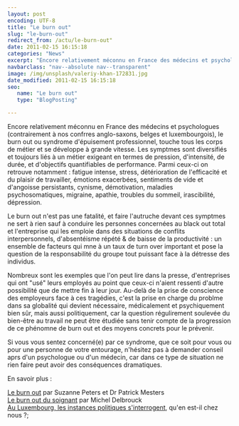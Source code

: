 ```yaml
---
layout: post
encoding: UTF-8
title: "Le burn out"
slug: "le-burn-out"
redirect_from: /actu/le-burn-out"
date: 2011-02-15 16:15:18
categories: "News"
excerpt: "Encore relativement méconnu en France des médecins et psychologues (contrairement à nos confrres anglo-saxons, belges et luxembourgois), le burn out ou syndrome d'épuisement professionnel, touche tous les corps de métier et se développe à grande vitesse."
navbarclass: "nav--absolute nav--transparent"
image: /img/unsplash/valeriy-khan-172831.jpg
date_modified: 2011-02-15 16:15:18
seo:
   name: "Le burn out"
   type: "BlogPosting"

---
```

Encore relativement méconnu en France des médecins et psychologues (contrairement à nos confrres anglo-saxons, belges et luxembourgois), le burn out ou syndrome d'épuisement professionnel, touche tous les corps de métier et se développe à grande vitesse.
Les symptmes sont diversifiés et toujours liés à un métier exigeant en termes de pression, d'intensité, de durée, et d'objectifs quantifiables de performance. Parmi ceux-ci on retrouve notamment : fatigue intense, stress, détérioration de l'efficacité et du plaisir de travailler, émotions exacerbées, sentiments de vide et d'angoisse persistants, cynisme, démotivation, maladies psychosomatiques, migraine, apathie, troubles du sommeil, irascibilité, dépression.  
  
Le burn out n'est pas une fatalité, et faire l'autruche devant ces symptmes ne sert à rien sauf à conduire les personnes concernées au black out total et l'entreprise qui les emploie dans des situations de conflits interpersonnels, d'absentéisme répété & de baisse de la productivité : un ensemble de facteurs qui mne à un taux de turn over important et pose la question de la responsabilité du groupe tout puissant face à la détresse des individus.   
  
Nombreux sont les exemples que l'on peut lire dans la presse, d'entreprises qui ont "usé" leurs employés au point que ceux-ci n'aient ressenti d'autre possibilité que de mettre fin à leur jour. Au-delà de la prise de conscience des employeurs face à ces tragédies, c'est la prise en charge du problme dans sa globalité qui devient nécessaire, médicalement et psychiquement bien sûr, mais aussi politiquement, car la question régulirement soulevée du bien-être au travail ne peut être étudiée sans tenir compte de la progression de ce phénomne de burn out et des moyens concrets pour le prévenir.  
  
Si vous vous sentez concerné(e) par ce syndrome, que ce soit pour vous ou pour une personne de votre entourage, n'hésitez pas à demander conseil aprs d'un psychologue ou d'un médecin, car dans ce type de situation ne rien faire peut avoir des conséquences dramatiques.  
  
En savoir plus :  
  
[Le burn out](http://www.amazon.fr/Burn-Out-Comprendre-l%C3%A9puisement-professionnel/dp/2501056434) par Suzanne Peters et Dr Patrick Mesters   
[Le burn out du soignant](http://www.amazon.fr/burn-out-soignant-syndrome-d%C3%A9puisement-professionnel/dp/2804100995/ref=sr_1_3?s=books&ie=UTF8&qid=1297785972&sr=1-3) par Michel Delbrouck   
[Au Luxembourg, les instances politiques s'interrogent](http://www.gouvernement.lu/salle_presse/actualite/2011/02-fevrier/15-qe-schmit/), qu'en est-il chez nous ?;